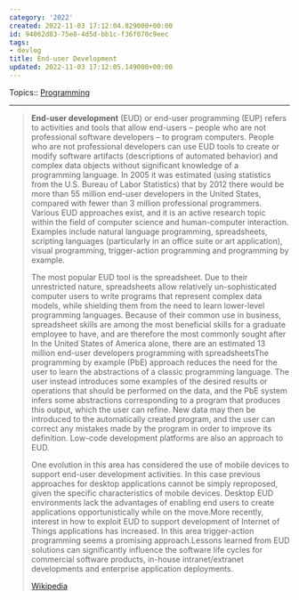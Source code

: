 ```yaml
---
category: '2022'
created: 2022-11-03 17:12:04.829000+00:00
id: 94062d83-75e8-4d5d-bb1c-f36f070c9eec
tags:
- devlog
title: End-user Development
updated: 2022-11-03 17:12:05.149000+00:00
---
```

   
Topics:: [Programming](../topics/programming.md)   
   
   
---   
> **End-user development** (EUD) or end-user programming (EUP) refers to activities and tools that allow end-users – people who are not professional software developers – to program computers. People who are not professional developers can use EUD tools to create or modify software artifacts (descriptions of automated behavior) and complex data objects without significant knowledge of a programming language. In 2005 it was estimated (using statistics from the U.S. Bureau of Labor Statistics) that by 2012 there would be more than 55 million end-user developers in the United States, compared with fewer than 3 million professional programmers. Various EUD approaches exist, and it is an active research topic within the field of computer science and human-computer interaction. Examples include natural language programming, spreadsheets, scripting languages (particularly in an office suite or art application), visual programming, trigger-action programming and programming by example.   
>   
> The most popular EUD tool is the spreadsheet. Due to their unrestricted nature, spreadsheets allow relatively un-sophisticated computer users to write programs that represent complex data models, while shielding them from the need to learn lower-level programming languages.  Because of their common use in business, spreadsheet skills are among the most beneficial skills for a graduate employee to have, and are therefore the most commonly sought after In the United States of America alone, there are an estimated 13 million end-user developers programming with spreadsheetsThe programming by example (PbE) approach reduces the need for the user to learn the abstractions of a classic programming language. The user instead introduces some examples of the desired results or operations that should be performed on the data, and the PbE system infers some abstractions corresponding to a program that produces this output, which the user can refine. New data may then be introduced to the automatically created program, and the user can correct any mistakes made by the program in order to improve its definition. Low-code development platforms are also an approach to EUD.   
>   
> One evolution in this area has considered the use of mobile devices to support end-user development activities. In this case previous approaches for desktop applications cannot be simply reproposed, given the specific characteristics of mobile devices. Desktop EUD environments lack the advantages of enabling end users to create applications opportunistically while on the move.More recently, interest in how to exploit EUD to support development of Internet of Things applications has increased. In this area trigger-action programming seems a promising approach.Lessons learned from EUD solutions can significantly influence the software life cycles for commercial software products, in-house intranet/extranet developments and enterprise application deployments.   
>   
> [Wikipedia](https://en.wikipedia.org/wiki/End-user%20development)
